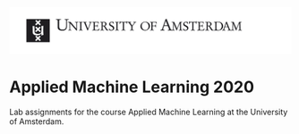 ![uva-logo](src/uva-logo.jpg)

# Applied Machine Learning 2020
Lab assignments for the course Applied Machine Learning at the University of Amsterdam.
